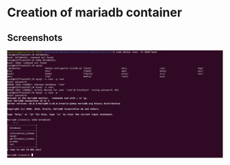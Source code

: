 
# Creation of mariadb container




## Screenshots
![Aquí la descripción de la imagen por si no carga](https://raw.githubusercontent.com/arturoEnsolvers/desafio-03devops/main/ejercicio2/Screenshot%20from%202022-08-19%2014-44-44.png)